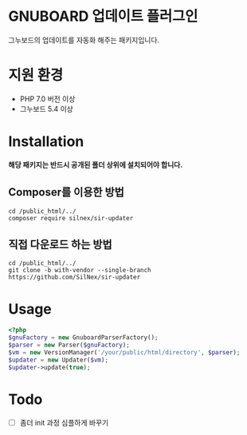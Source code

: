 # GNUBOARD 업데이트 플러그인
그누보드의 업데이트를 자동화 해주는 패키지입니다.
  
# 지원 환경
 * PHP 7.0 버전 이상
 * 그누보드 5.4 이상

# Installation

**해당 패키지는 반드시 공개된 폴더 상위에 설치되어야 합니다.**

## Composer를 이용한 방법
    cd /public_html/../
    composer require silnex/sir-updater

## 직접 다운로드 하는 방법
    cd /public_html/../
    git clone -b with-vendor --single-branch https://github.com/SilNex/sir-updater


# Usage

```php
<?php
$gnuFactory = new GnuboardParserFactory();
$parser = new Parser($gnuFactory);
$vm = new VersionManager('/your/public/html/directory', $parser);
$updater = new Updater($vm);
$updater->update(true);
```

# Todo
 - [ ] 좀더 init 과정 심플하게 바꾸기